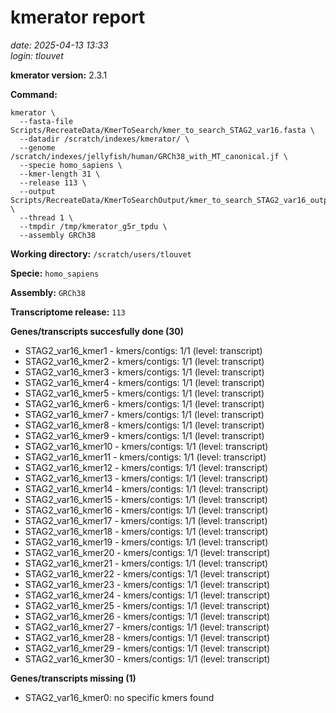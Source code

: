 # kmerator report
*date: 2025-04-13 13:33*  
*login: tlouvet*

**kmerator version:** 2.3.1

**Command:**

```
kmerator \
  --fasta-file Scripts/RecreateData/KmerToSearch/kmer_to_search_STAG2_var16.fasta \
  --datadir /scratch/indexes/kmerator/ \
  --genome /scratch/indexes/jellyfish/human/GRCh38_with_MT_canonical.jf \
  --specie homo_sapiens \
  --kmer-length 31 \
  --release 113 \
  --output Scripts/RecreateData/KmerToSearchOutput/kmer_to_search_STAG2_var16_output \
  --thread 1 \
  --tmpdir /tmp/kmerator_g5r_tpdu \
  --assembly GRCh38
```

**Working directory:** `/scratch/users/tlouvet`

**Specie:** `homo_sapiens`

**Assembly:** `GRCh38`

**Transcriptome release:** `113`

**Genes/transcripts succesfully done (30)**

- STAG2_var16_kmer1 - kmers/contigs: 1/1 (level: transcript)
- STAG2_var16_kmer2 - kmers/contigs: 1/1 (level: transcript)
- STAG2_var16_kmer3 - kmers/contigs: 1/1 (level: transcript)
- STAG2_var16_kmer4 - kmers/contigs: 1/1 (level: transcript)
- STAG2_var16_kmer5 - kmers/contigs: 1/1 (level: transcript)
- STAG2_var16_kmer6 - kmers/contigs: 1/1 (level: transcript)
- STAG2_var16_kmer7 - kmers/contigs: 1/1 (level: transcript)
- STAG2_var16_kmer8 - kmers/contigs: 1/1 (level: transcript)
- STAG2_var16_kmer9 - kmers/contigs: 1/1 (level: transcript)
- STAG2_var16_kmer10 - kmers/contigs: 1/1 (level: transcript)
- STAG2_var16_kmer11 - kmers/contigs: 1/1 (level: transcript)
- STAG2_var16_kmer12 - kmers/contigs: 1/1 (level: transcript)
- STAG2_var16_kmer13 - kmers/contigs: 1/1 (level: transcript)
- STAG2_var16_kmer14 - kmers/contigs: 1/1 (level: transcript)
- STAG2_var16_kmer15 - kmers/contigs: 1/1 (level: transcript)
- STAG2_var16_kmer16 - kmers/contigs: 1/1 (level: transcript)
- STAG2_var16_kmer17 - kmers/contigs: 1/1 (level: transcript)
- STAG2_var16_kmer18 - kmers/contigs: 1/1 (level: transcript)
- STAG2_var16_kmer19 - kmers/contigs: 1/1 (level: transcript)
- STAG2_var16_kmer20 - kmers/contigs: 1/1 (level: transcript)
- STAG2_var16_kmer21 - kmers/contigs: 1/1 (level: transcript)
- STAG2_var16_kmer22 - kmers/contigs: 1/1 (level: transcript)
- STAG2_var16_kmer23 - kmers/contigs: 1/1 (level: transcript)
- STAG2_var16_kmer24 - kmers/contigs: 1/1 (level: transcript)
- STAG2_var16_kmer25 - kmers/contigs: 1/1 (level: transcript)
- STAG2_var16_kmer26 - kmers/contigs: 1/1 (level: transcript)
- STAG2_var16_kmer27 - kmers/contigs: 1/1 (level: transcript)
- STAG2_var16_kmer28 - kmers/contigs: 1/1 (level: transcript)
- STAG2_var16_kmer29 - kmers/contigs: 1/1 (level: transcript)
- STAG2_var16_kmer30 - kmers/contigs: 1/1 (level: transcript)


**Genes/transcripts missing (1)**

- STAG2_var16_kmer0: no specific kmers found
